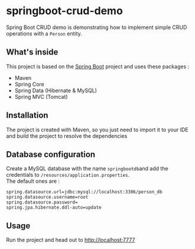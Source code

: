 # springboot-crud-demo

Spring Boot CRUD demo is demonstrating how to implement simple CRUD operations with a `Person` entity.

## What's inside 
This project is based on the [Spring Boot](http://projects.spring.io/spring-boot/) project and uses these packages :
- Maven
- Spring Core
- Spring Data (Hibernate & MySQL)
- Spring MVC (Tomcat)

## Installation 
The project is created with Maven, so you just need to import it to your IDE and build the project to resolve the dependencies

## Database configuration 
Create a MySQL database with the name `springbootdb`and add the credentials to `/resources/application.properties`.  
The default ones are :

```
spring.datasource.url=jdbc:mysql://localhost:3306/person_db
spring.datasource.username=root
spring.datasource.password=
spring.jpa.hibernate.ddl-auto=update
```

## Usage 
Run the project and head out to [http://localhost:7777](http://localhost:7777)
